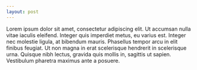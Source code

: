 ```yaml
---
layout: post
---
```

Lorem ipsum dolor sit amet, consectetur adipiscing elit. Ut accumsan nulla vitae iaculis eleifend. Integer quis imperdiet metus, eu varius est. Integer nec molestie ligula, at bibendum mauris. Phasellus tempor arcu in elit finibus feugiat. Ut non magna in erat scelerisque hendrerit in scelerisque urna. Quisque nibh lectus, gravida quis mollis in, sagittis ut sapien. Vestibulum pharetra maximus ante a posuere.
